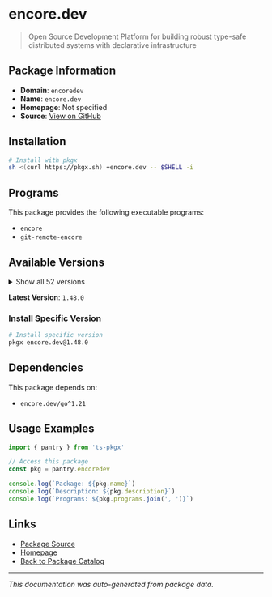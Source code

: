 # encore.dev

> Open Source Development Platform for building robust type-safe distributed systems with declarative infrastructure

## Package Information

- **Domain**: `encoredev`
- **Name**: `encore.dev`
- **Homepage**: Not specified
- **Source**: [View on GitHub](https://github.com/pkgxdev/pantry/tree/main/projects/encore.dev/package.yml)

## Installation

```bash
# Install with pkgx
sh <(curl https://pkgx.sh) +encore.dev -- $SHELL -i
```

## Programs

This package provides the following executable programs:

- `encore`
- `git-remote-encore`

## Available Versions

<details>
<summary>Show all 52 versions</summary>

- `1.48.0`, `1.47.0`, `1.46.22`, `1.46.21`, `1.46.20`
- `1.46.19`, `1.46.18`, `1.46.17`, `1.46.16`, `1.46.15`
- `1.46.14`, `1.46.13`, `1.46.12`, `1.46.11`, `1.46.10`
- `1.46.9`, `1.46.8`, `1.46.7`, `1.46.6`, `1.46.5`
- `1.46.4`, `1.46.2`, `1.46.1`, `1.46.0`, `1.45.6`
- `1.45.1`, `1.44.9`, `1.44.4`, `1.44.0`, `1.43.9`
- `1.43.7`, `1.43.3`, `1.42.3`, `1.42.1`, `1.41.9`
- `1.41.7`, `1.41.4`, `1.41.3`, `1.41.1`, `1.40.0`
- `1.39.0`, `1.38.0`, `1.37.0`, `1.35.3`, `1.34.7`
- `1.31.0`, `1.30.0`, `1.29.2`, `1.28.0`, `1.27.0`
- `1.26.0`, `1.25.0`

</details>

**Latest Version**: `1.48.0`

### Install Specific Version

```bash
# Install specific version
pkgx encore.dev@1.48.0
```

## Dependencies

This package depends on:

- `encore.dev/go^1.21`

## Usage Examples

```typescript
import { pantry } from 'ts-pkgx'

// Access this package
const pkg = pantry.encoredev

console.log(`Package: ${pkg.name}`)
console.log(`Description: ${pkg.description}`)
console.log(`Programs: ${pkg.programs.join(', ')}`)
```

## Links

- [Package Source](https://github.com/pkgxdev/pantry/tree/main/projects/encore.dev/package.yml)
- [Homepage](#)
- [Back to Package Catalog](../package-catalog.md)

---

*This documentation was auto-generated from package data.*
